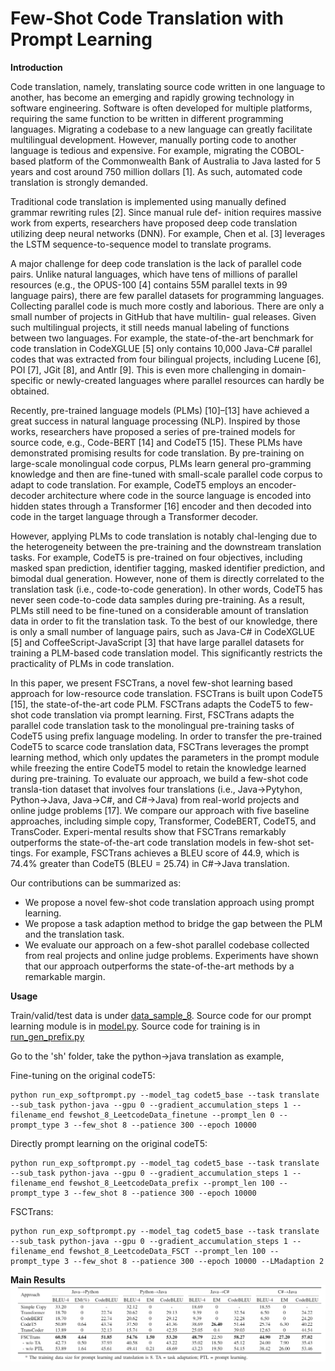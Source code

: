# Few-Shot Code Translation with Prompt Learning


**Introduction**

Code translation, namely, translating source code written
in one language to another, has become an emerging and rapidly growing technology in software engineering. Software is often developed for multiple platforms, requiring the same function to be written in different programming languages. Migrating a codebase to a new language can greatly facilitate multilingual development. However, manually porting code
to another language is tedious and expensive. For example, migrating the COBOL-based platform of the Commonwealth Bank of Australia to Java lasted for 5 years and cost around 750 million dollars [1]. As such, automated code translation is strongly demanded.


Traditional code translation is implemented using manually defined grammar rewriting rules [2]. Since manual rule def-
inition requires massive work from experts, researchers have
proposed deep code translation utilizing deep neural networks (DNN). For example, Chen et al. [3] leverages the LSTM
sequence-to-sequence model to translate programs.


A major challenge for deep code translation is the lack of parallel code pairs. Unlike natural languages, which have
tens of millions of parallel resources (e.g., the OPUS-100 [4]
contains 55M parallel texts in 99 language pairs), there are few parallel datasets for programming languages. Collecting
parallel code is much more costly and laborious. There are
only a small number of projects in GitHub that have multilin-
gual releases. Given such multilingual projects, it still needs manual labeling of functions between two languages. For
example, the state-of-the-art benchmark for code translation in CodeXGLUE [5] only contains 10,000 Java-C# parallel codes that was extracted from four bilingual projects, including Lucene [6], POI [7], JGit [8], and Antlr [9]. This is even more challenging in domain-specific or newly-created languages where parallel resources can hardly be obtained.


Recently, pre-trained language models (PLMs) [10]–[13] have achieved a great success in natural language processing (NLP). Inspired by those works, researchers have proposed a series of pre-trained models for source code, e.g., Code-BERT [14] and CodeT5 [15]. These PLMs have demonstrated promising results for code translation. By pre-training on large-scale monolingual code corpus, PLMs learn general pro-gramming knowledge and then are fine-tuned with small-scale parallel code corpus to adapt to code translation. For example, CodeT5 employs an encoder-decoder architecture where code in the source language is encoded into hidden states through a Transformer [16] encoder and then decoded into code in the target language through a Transformer decoder.


However, applying PLMs to code translation is notably chal-lenging due to the heterogeneity between the pre-training and the downstream translation tasks. For example, CodeT5 is pre-trained on four objectives, including masked span prediction, identifier tagging, masked identifier prediction, and bimodal dual generation. However, none of them is directly correlated to the translation task (i.e., code-to-code generation). In other words, CodeT5 has never seen code-to-code data samples during pre-training. As a result, PLMs still need to be fine-tuned on a considerable amount of translation data in order to fit the translation task. To the best of our knowledge, there is only a small number of language pairs, such as Java-C# in CodeXGLUE [5] and CoffeeScript-JavaScript [3] that have large parallel datasets for training a PLM-based code translation model. This significantly restricts the practicality of PLMs in code translation.


In this paper, we present FSCTrans, a novel few-shot learning based approach for low-resource code translation. FSCTrans is built upon CodeT5 [15], the state-of-the-art code PLM. FSCTrans adapts the CodeT5 to few-shot code translation via prompt learning. First, FSCTrans adapts the parallel code translation task to the monolingual pre-training tasks of CodeT5 using prefix language modeling. In order to transfer the pre-trained CodeT5 to scarce code translation data, FSCTrans leverages the prompt learning method, which only updates the parameters in the prompt module while freezing the entire CodeT5 model to retain the knowledge learned during pre-training.
To evaluate our approach, we build a few-shot code transla-tion dataset that involves four translations (i.e., Java→Pytyhon, Python→Java, Java→C#, and C#→Java) from real-world projects and online judge problems [17]. We compare our approach with five baseline approaches, including simple copy, Transformer, CodeBERT, CodeT5, and TransCoder. Experi-mental results show that FSCTrans remarkably outperforms the state-of-the-art code translation models in few-shot set-tings. For example, FSCTrans achieves a BLEU score of 44.9, which is 74.4% greater than CodeT5 (BLEU = 25.74) in C#→Java translation.

Our contributions can be summarized as:
- We propose a novel few-shot code translation approach using prompt learning.
- We propose a task adaption method to bridge the gap between the PLM and the translation task.
- We evaluate our approach on a few-shot parallel codebase collected from real projects and online judge problems. Experiments have shown that our approach outperforms the state-of-the-art methods by a remarkable margin.


**Usage**

Train/valid/test data is under [data_sample_8](data_sample_8/translate/). Source code for our prompt learning module is in [model.py](models.py). Source code for training is in [run_gen_prefix.py](sh/run_gen_prefix.py)

Go to the 'sh' folder, take the python->java translation as example,


Fine-tuning on the original codeT5:
```
python run_exp_softprompt.py --model_tag codet5_base --task translate --sub_task python-java --gpu 0 --gradient_accumulation_steps 1 --filename_end fewshot_8_LeetcodeData_finetune --prompt_len 0 --prompt_type 3 --few_shot 8 --patience 300 --epoch 10000
```


Directly prompt learning on the original codeT5:
```
python run_exp_softprompt.py --model_tag codet5_base --task translate --sub_task python-java --gpu 0 --gradient_accumulation_steps 1 --filename_end fewshot_8_LeetcodeData_prefix --prompt_len 100 --prompt_type 3 --few_shot 8 --patience 300 --epoch 10000
```


FSCTrans:
```
python run_exp_softprompt.py --model_tag codet5_base --task translate --sub_task python-java --gpu 0 --gradient_accumulation_steps 1 --filename_end fewshot_8_LeetcodeData_FSCT --prompt_len 100 --prompt_type 3 --few_shot 8 --patience 300 --epoch 10000 --LMadaption 2
```



**Main Results**
![Results](main_results.png)

